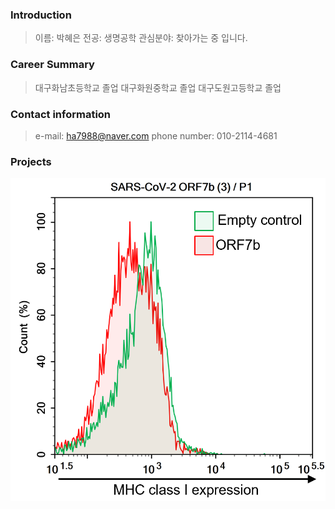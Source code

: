 ### Introduction

> 이름: 박혜은
> 전공: 생명공학
> 관심분야: 찾아가는 중 입니다.

### Career Summary

> 대구화남초등학교 졸업
> 대구화원중학교 졸업
> 대구도원고등학교 졸업

### Contact information

> e-mail: ha7988@naver.com
> phone number: 010-2114-4681

### Projects

![covid19.png](./imgs/covid19.png)
